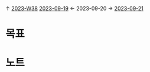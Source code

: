 
↑ [2023-W38](2023-W38.md)
[2023-09-19](2023-09-19.md) ← 2023-09-20 → [2023-09-21](2023-09-21.md)


# 목표



# 노트




